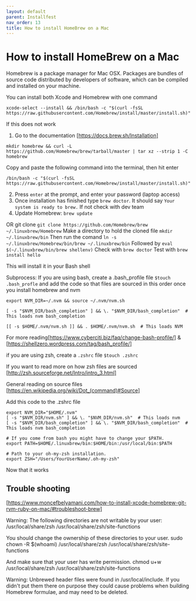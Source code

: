 ```yaml
---
layout: default
parent: Installfest
nav_order: 13
title: How to install HomeBrew on a Mac
---
```


# How to install HomeBrew on a Mac

Homebrew is a package manager for Mac OSX. Packages are bundles of source code distributed by developers of software, which can be compiled and installed on your machine.

You can install both Xcode and Homebrew with one command

```
xcode-select --install && /bin/bash -c "$(curl -fsSL https://raw.githubusercontent.com/Homebrew/install/master/install.sh)"
```

If this does not work

1. Go to the documentation [https://docs.brew.sh/Installation]

`mkdir homebrew && curl -L https://github.com/Homebrew/brew/tarball/master | tar xz --strip 1 -C homebrew`

Copy and paste the following command into the terminal, then hit enter

```
/bin/bash -c "$(curl -fsSL https://raw.githubusercontent.com/Homebrew/install/master/install.sh)"
```

2. Press `enter` at the prompt, and enter your password (laptop access)
3. Once installation has finished type `brew doctor`. It should say `Your system is ready to brew.` If not check with dev team
4. Update Homebrew: `brew update`

OR
git clone `git clone https://github.com/Homebrew/brew ~/.linuxbrew/Homebrew`
Make a directory to hold the cloned file `mkdir ~/.linuxbrew/bin`
Then run the comand `ln -s ~/.linuxbrew/Homebrew/bin/brew ~/.linuxbrew/bin`
Followed by `eval $(~/.linuxbrew/bin/brew shellenv)`
Check with `brew doctor`
Test with `brew install hello`

This will install it in your Bash shell

Subprocess:
If you are using bash, create a .bash_profile file `$touch .bash_profle` and add the code so that files are sourced in this order once you install homebrew and nvm

```
export NVM_DIR=~/.nvm && source ~/.nvm/nvm.sh

[ -s "$NVM_DIR/bash_completion" ] && \. "$NVM_DIR/bash_completion"  # This loads nvm bash_completion

[[ -s $HOME/.nvm/nvm.sh ]] && . $HOME/.nvm/nvm.sh  # This loads NVM
```

For more reading[https://www.cyberciti.biz/faq/change-bash-profile/] & [https://shellzero.wordpress.com/tag/bash_profile/]

if you are using zsh, create a `.zshrc` file `$touch .zshrc`

If you want to read more on how zsh files are sourced [http://zsh.sourceforge.net/Intro/intro_3.html]

General reading on source files [https://en.wikipedia.org/wiki/Dot_(command)#Source]

Add this code to the .zshrc file

```
export NVM_DIR="$HOME/.nvm"
[ -s "$NVM_DIR/nvm.sh" ] && \. "$NVM_DIR/nvm.sh"  # This loads nvm
[ -s "$NVM_DIR/bash_completion" ] && \. "$NVM_DIR/bash_completion"  # This loads nvm bash_completion

# If you come from bash you might have to change your $PATH.
export PATH=$HOME/.linuxbrew/bin:$HOME/bin:/usr/local/bin:$PATH

# Path to your oh-my-zsh installation.
export ZSH="/Users/YourUserName/.oh-my-zsh"
```

Now that it works

## Trouble shooting

[https://www.moncefbelyamani.com/how-to-install-xcode-homebrew-git-rvm-ruby-on-mac/#troubleshoot-brew]

Warning: The following directories are not writable by your user:
/usr/local/share/zsh
/usr/local/share/zsh/site-functions

You should change the ownership of these directories to your user.
sudo chown -R $(whoami) /usr/local/share/zsh /usr/local/share/zsh/site-functions

And make sure that your user has write permission.
chmod u+w /usr/local/share/zsh /usr/local/share/zsh/site-functions

Warning: Unbrewed header files were found in /usr/local/include.
If you didn't put them there on purpose they could cause problems when
building Homebrew formulae, and may need to be deleted.
